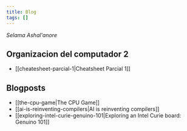 ```yaml
---
title: Blog
tags: []
---
```

_Selama Ashal'anore_

## Organizacion del computador 2

- [[cheatesheet-parcial-1|Cheatsheet Parcial 1]]

## Blogposts

- [[the-cpu-game|The CPU Game]]
- [[ai-is-reinventing-compilers|AI is reinventing compilers]]
- [[exploring-intel-curie-genuino-101|Exploring an Intel Curie board: Genuino 101]]
